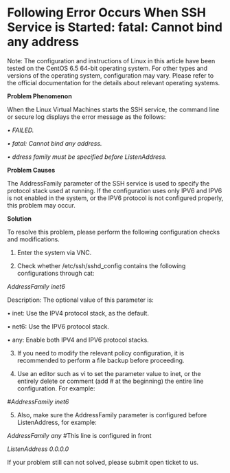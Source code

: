 # Following Error Occurs When SSH Service is Started: fatal: Cannot bind any address




Note: The configuration and instructions of Linux in this article have been tested on the CentOS 6.5 64-bit operating system. For other types and versions of the operating system, configuration may vary. Please refer to the official documentation for the details about relevant operating systems.



**Problem Phenomenon**


When the Linux Virtual Machines starts the SSH service, the command line or secure log displays the error message as the follows:

*• FAILED.*

*• fatal: Cannot bind any address.*

*• ddress family must be specified before ListenAddress.*




**Problem Causes**

The AddressFamily parameter of the SSH service is used to specify the protocol stack used at running. If the configuration uses only IPV6 and IPV6 is not enabled in the system, or the IPV6 protocol is not configured properly, this problem may occur.



**Solution**

To resolve this problem, please perform the following configuration checks and modifications.

1. Enter the system via VNC.

2. Check whether /etc/ssh/sshd_config contains the following configurations through cat:


*AddressFamily inet6*

Description: The optional value of this parameter is:

• inet: Use the IPV4 protocol stack, as the default.

• net6: Use the IPV6 protocol stack.

• any: Enable both IPV4 and IPV6 protocol stacks.



3. If you need to modify the relevant policy configuration, it is recommended to perform a file backup before proceeding.

4. Use an editor such as vi to set the parameter value to inet, or the entirely delete or comment (add # at the beginning) the entire line configuration. For example:

*#AddressFamily inet6*

5. Also, make sure the AddressFamily parameter is configured before ListenAddress, for example:


*AddressFamily any*   #This line is configured in front

*ListenAddress 0.0.0.0*


If your problem still can not solved, please submit open ticket to us.
